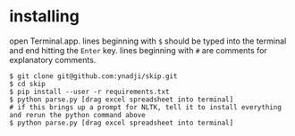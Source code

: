# installing

open Terminal.app. lines beginning with `$` should be typed into the terminal
and end hitting the `Enter` key. lines beginning with `#` are comments for
explanatory comments.

```
$ git clone git@github.com:ynadji/skip.git
$ cd skip
$ pip install --user -r requirements.txt
$ python parse.py [drag excel spreadsheet into terminal]
# if this brings up a prompt for NLTK, tell it to install everything and rerun the python command above
$ python parse.py [drag excel spreadsheet into terminal]
```
